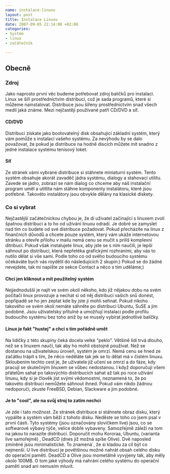```yaml
--- 
name: instalace-linuxu
layout: post
title: Instalace Linuxu
date: 2007-09-05 22:14:00 +02:00
categories: 
- Systém
- linux
- začátečník

---
```


## Obecně


### Zdroj


Jako naprosto první věc budeme potřebovat zdroj baličků pro instalaci. Linux se šíří prostřednictvím distribucí, což je sada programů, které si můžeme nainstalovat. Distribuce jsou šířeny prostřednictvím snad všech medíí jaká známe. Mezi nejčastěji používané patří CD/DVD a síť.

#### CD/DVD


Distribuci získate jako bootovatelný disk obsahující základní systém, který vám pomůže s instalací vašeho systému. Za nevýhodu by se dalo považovat, že pokud je distribuce na hodně discích můžete mít snadno z jedné instalace systému tenisový loket.


#### Síť


Ze stránek vámi vybrané distribuce si stáhnete miniaturní systém. Tento systém obsahuje akorát zavaděč jádra systému, dialogy a stahovací utilitu. Zavede se jádro, zobrazí se nám dialog co chceme aby náš instalační program uměl a utitlita nám stáhne komponenty instalátoru, které jsou potřebné. Takovéto instalátory jsou obvykle dělány na klasické diskety.


### Co si vybrat


Nejčastější začátečnickou chybou je, že di uživatel začínající s linuxem zvolí špatnou distribuci a to ho od užívání linuxu odradí. Je dobré se zamyslet nad tím co budete od své distribuce požadovat. Pokud přecházíte na linux z finančních důvodů a chcete pouze systém, který vám ukáže internetovou stránku a otevře přilohu v mailu nemá cenu se mučit s prilíš komplexní ditribucí. Pokud však instalujete linux, aby jste se s ním naučili, je lepší sáhnout po distribuci, která nepřetéka grafickými rozhraními, aby vás to nutilo dělat si vše sami. Podle toho co od svého budoucího systému očekáváte bych vás roydělil do následujících 2 skupin:) Pokud se do žádné nevejdete, tak mi napište ze sekce Contact a něco s tím uděláme;)

#### Chci jen kliknout a mít použitelný systém


Nejjednodušší je najít ve svém okolí někoho, kdo již nějakou dobu na svém počítači linux provozuje a nechat si od něj distribuci vašich snů donést, popřípadě se ho jen zeptat kde by jste ji mohli sehnat. Pokud nikoho takového ve svém okolí nemáte sáhněte po distribuci Ubuntu, SuSE a jim podobné. Jsou uživatelsky přítulné a umožňují instalaci podle profilu budoucího systému bez toho aniž by se musely vybírat jednotlivé balíčky.


#### Linux je fakt "hustej" a chci s tim pořádně umět


Na lidičky z této skupiny čeká docela velké "peklo". Většině lidí trvá dlouho, než se s linuxem naučí, tak aby ho mohli obstojně používat. Než se dostanou na uživatelskou úroveň, systém je omrzí. Nemá cenu se hned ze začátku trápit s tím, že něco neděláte tak jek se to dělat má v čistém linuxu. Skloubenim techto cest je, že uživatele již učení se omrzí a do fáze, kdy pracují se skutečným linuxem se vůbec nedostanou. I když doporučuji všem přátelům sahat po takovýchto distribucích sahat až tak po roce užívání linuxu, kdy si je člověk jist svými vědomostmi, neznamená to, že po takovéto distribuci nemůžete sáhnout ihned. Pokud vám nikdo žádnou nedoporučí, zkuste FreeBSD, Debian, Slackware a jim podobné.


#### Je to "cool", ale na svůj stroj to zatím nechci


Je zde i tato možnost. Ze stránek distribuce si stáhnete obraz disku, který vypálíte a systém vám běží z tohoto disku. Neděste se toho co jsem psal v první části. Tyto systémy (jsou označovány slovíčkem live) jsou, co se softwarové výbavy týče, velice dobře vybaveny. Samozřejmě záleží na tom na jakou to narazíte distribuci. Doporučit mohu Kororaa, Ubuntu, (varianta live samořejmě) , DeadCD (dnes již možná spíše Olive). Dvě naposled zmíněné jsou minimalistické. To znamená´, že si kladou za cíl být co nejmenší. U live distribucí je povětšinou možné nahrát obsah celého disku do operační paměti. DeadCD a Olive jsou mometálně vyvýjeny tak, aby měly okolo 100MB. O tom jaké výhody má nahrání celého systému do operační paměti snad ani nemusím mluvit.
